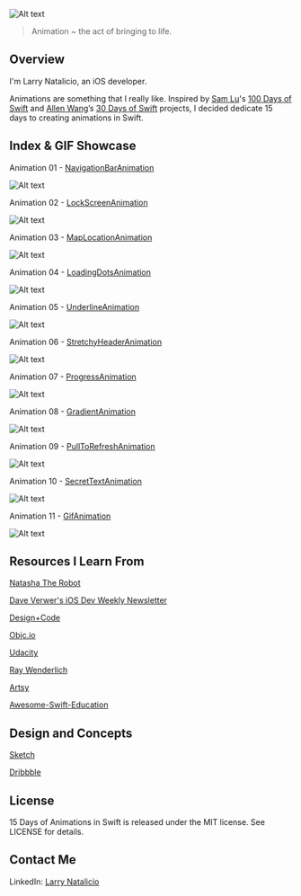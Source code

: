 ![Alt text](https://raw.githubusercontent.com/larrynatalicio/15DaysofAnimationsinSwift/master/github-cover-image.png)

> Animation ~ the act of bringing to life.

## Overview ##

I'm Larry Natalicio, an iOS developer.

Animations are something that I really like. Inspired by [Sam Lu](https://twitter.com/samvlu)'s [100 Days of Swift](http://samvlu.com/index.html) and [Allen Wang](https://twitter.com/creativewang)’s [30 Days of Swift](https://github.com/allenwong/30DaysofSwift) projects, I decided dedicate 15 days to creating animations in Swift.

## Index & GIF Showcase ##

Animation 01 - [NavigationBarAnimation]()

![Alt text]()

Animation 02 - [LockScreenAnimation]()

![Alt text]()

Animation 03 - [MapLocationAnimation]()

![Alt text]()

Animation 04 - [LoadingDotsAnimation]()

![Alt text]()

Animation 05 - [UnderlineAnimation]()

![Alt text]()

Animation 06 - [StretchyHeaderAnimation]()

![Alt text]()

Animation 07 - [ProgressAnimation]()

![Alt text]()

Animation 08 - [GradientAnimation]()

![Alt text]()

Animation 09 - [PullToRefreshAnimation]()

![Alt text]()

Animation 10 - [SecretTextAnimation]()

![Alt text]()

Animation 11 - [GifAnimation]()

![Alt text]()


## Resources I Learn From ##	

[Natasha The Robot](https://www.natashatherobot.com)

[Dave Verwer's iOS Dev Weekly Newsletter](http://iosdevweekly.com)

[Design+Code](https://designcode.io/)

[Objc.io](https://www.objc.io)

[Udacity](https://www.udacity.com)

[Ray Wenderlich](https://www.raywenderlich.com)

[Artsy](http://artsy.github.io)

[Awesome-Swift-Education](https://github.com/hsavit1/Awesome-Swift-Education)

## Design and Concepts ##

[Sketch](https://www.sketchapp.com)

[Dribbble](https://dribbble.com)

## License ##

15 Days of Animations in Swift is released under the MIT license. See LICENSE for details.

## Contact Me ##

LinkedIn: [Larry Natalicio](https://www.linkedin.com/in/larrynatalicio)
